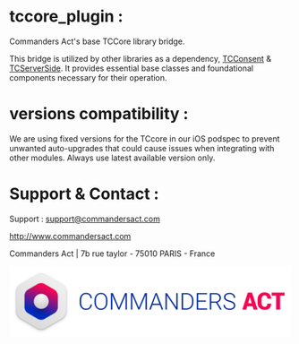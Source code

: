 # tccore_plugin :

Commanders Act's base TCCore library bridge.

This bridge is utilized by other libraries as a dependency, [TCConsent](https://github.com/CommandersAct/tcconsent-flutter-plugin) & [TCServerSide](https://github.com/CommandersAct/tcserverside-flutter-plugin). It provides essential base classes and foundational components necessary for their operation.

# versions compatibility : 

We are using fixed versions for the TCcore in our iOS podspec to prevent unwanted auto-upgrades that could cause issues when integrating with other modules. Always use latest available version only.

# Support & Contact : 

Support : support@commandersact.com

http://www.commandersact.com

Commanders Act | 7b rue taylor - 75010 PARIS - France

![Commanders Act logo](res/ca_logo.png)
